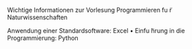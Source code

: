 Wichtige Informationen zur Vorlesung
Programmieren fu ̈r Naturwissenschaften

 Anwendung einer Standardsoftware: Excel
• Einfu ̈hrung in die Programmierung: Python
